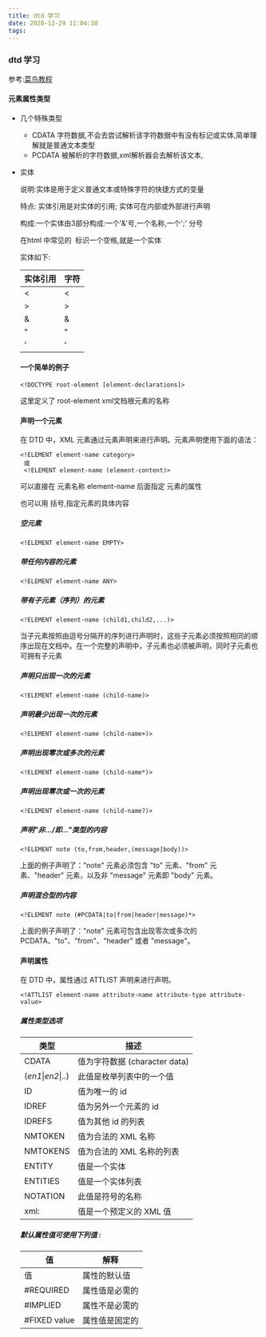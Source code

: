 ```yaml
---
title: dtd 学习
date: 2020-12-29 11:04:38
tags:
---
```


### dtd 学习

参考:[菜鸟教程](https://www.runoob.com/dtd/dtd-intro.html)

#### 元素属性类型

- 几个特殊类型
  - CDATA 字符数据,不会去尝试解析该字符数据中有没有标记或实体,简单理解就是普通文本类型
  - PCDATA 被解析的字符数据,xml解析器会去解析该文本,

- 实体

  说明:实体是用于定义普通文本或特殊字符的快捷方式的变量

  特点: 实体引用是对实体的引用; 实体可在内部或外部进行声明

  构成:一个实体由3部分构成:一个'&'号,一个名称,一个';' 分号

   在html 中常见的&nbsp; 标识一个空格,就是一个实体

  实体如下:

  | 实体引用 | 字符 |
  | -------- | ---- |
  | &lt;     | <    |
  | &gt;     | >    |
  | &amp;    | &    |
  | &quot;   | "    |
  | &apos;   | '    |

  

  ####  一个简单的例子

  ```
  <!DOCTYPE root-element [element-declarations]> 
  ```

  这里定义了 root-element xml文档根元素的名称

  #### 声明一个元素

  在 DTD 中，XML 元素通过元素声明来进行声明。元素声明使用下面的语法：

  ```
  <!ELEMENT element-name category>
   或
   <!ELEMENT element-name (element-content)>
  ```

  可以直接在 元素名称 element-name 后面指定 元素的属性

  也可以用 括号,指定元素的具体内容

  ##### 空元素

  ```
  <!ELEMENT element-name EMPTY>
  ```

  ##### 带任何内容的元素

  ```
  <!ELEMENT element-name ANY>
  ```

  ##### 带有子元素（序列）的元素

  ```
  <!ELEMENT element-name (child1,child2,...)>
  ```

  当子元素按照由逗号分隔开的序列进行声明时，这些子元素必须按照相同的顺序出现在文档中。在一个完整的声明中，子元素也必须被声明，同时子元素也可拥有子元素

  ##### 声明只出现一次的元素

  ```
  <!ELEMENT element-name (child-name)>
  ```

  ##### 声明最少出现一次的元素

  ```
  <!ELEMENT element-name (child-name+)>
  ```

  ##### 声明出现零次或多次的元素

  ```
  <!ELEMENT element-name (child-name*)>
  ```

  ##### 声明出现零次或一次的元素

  ```
  <!ELEMENT element-name (child-name?)>
  ```

  ##### 声明"非.../即..."类型的内容

  ```
  <!ELEMENT note (to,from,header,(message|body))> 
  ```

  上面的例子声明了："note" 元素必须包含 "to" 元素、"from" 元素、"header" 元素，以及非 "message" 元素即 "body" 元素。

  ##### 声明混合型的内容

  ```
  <!ELEMENT note (#PCDATA|to|from|header|message)*> 
  ```

  上面的例子声明了："note" 元素可包含出现零次或多次的 PCDATA、"to"、"from"、"header" 或者 "message"。

  #### 声明属性

  在 DTD 中，属性通过 ATTLIST 声明来进行声明。

  ```
  <!ATTLIST element-name attribute-name attribute-type attribute-value>
  ```

  ##### 属性类型选项

  | 类型               | 描述                          |
  | ------------------ | ----------------------------- |
  | CDATA              | 值为字符数据 (character data) |
  | (*en1*\|*en2*\|..) | 此值是枚举列表中的一个值      |
  | ID                 | 值为唯一的 id                 |
  | IDREF              | 值为另外一个元素的 id         |
  | IDREFS             | 值为其他 id 的列表            |
  | NMTOKEN            | 值为合法的 XML 名称           |
  | NMTOKENS           | 值为合法的 XML 名称的列表     |
  | ENTITY             | 值是一个实体                  |
  | ENTITIES           | 值是一个实体列表              |
  | NOTATION           | 此值是符号的名称              |
  | xml:               | 值是一个预定义的 XML 值       |

  ##### 默认**属性值**可使用下列值 :

  | 值           | 解释           |
  | ------------ | -------------- |
  | 值           | 属性的默认值   |
  | #REQUIRED    | 属性值是必需的 |
  | #IMPLIED     | 属性不是必需的 |
  | #FIXED value | 属性值是固定的 |